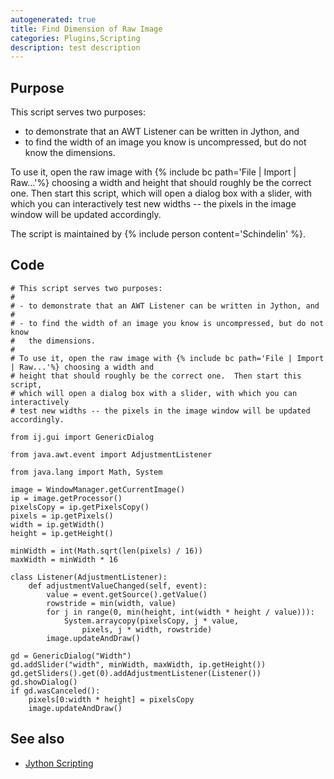 ```yaml
---
autogenerated: true
title: Find Dimension of Raw Image
categories: Plugins,Scripting
description: test description
---
```


Purpose
-------

This script serves two purposes:

-   to demonstrate that an AWT Listener can be written in Jython, and
-   to find the width of an image you know is uncompressed, but do not know the dimensions.

To use it, open the raw image with {% include bc path='File | Import | Raw...'%} choosing a width and height that should roughly be the correct one. Then start this script, which will open a dialog box with a slider, with which you can interactively test new widths -- the pixels in the image window will be updated accordingly.

The script is maintained by {% include person content='Schindelin' %}.

Code
----

    # This script serves two purposes:
    #
    # - to demonstrate that an AWT Listener can be written in Jython, and
    #
    # - to find the width of an image you know is uncompressed, but do not know
    #   the dimensions.
    #
    # To use it, open the raw image with {% include bc path='File | Import | Raw...'%} choosing a width and
    # height that should roughly be the correct one.  Then start this script,
    # which will open a dialog box with a slider, with which you can interactively
    # test new widths -- the pixels in the image window will be updated accordingly.

    from ij.gui import GenericDialog

    from java.awt.event import AdjustmentListener

    from java.lang import Math, System

    image = WindowManager.getCurrentImage()
    ip = image.getProcessor()
    pixelsCopy = ip.getPixelsCopy()
    pixels = ip.getPixels()
    width = ip.getWidth()
    height = ip.getHeight()

    minWidth = int(Math.sqrt(len(pixels) / 16))
    maxWidth = minWidth * 16

    class Listener(AdjustmentListener):
        def adjustmentValueChanged(self, event):
            value = event.getSource().getValue()
            rowstride = min(width, value)
            for j in range(0, min(height, int(width * height / value))):
                System.arraycopy(pixelsCopy, j * value,
                    pixels, j * width, rowstride)
            image.updateAndDraw()

    gd = GenericDialog("Width")
    gd.addSlider("width", minWidth, maxWidth, ip.getHeight())
    gd.getSliders().get(0).addAdjustmentListener(Listener())
    gd.showDialog()
    if gd.wasCanceled():
        pixels[0:width * height] = pixelsCopy
        image.updateAndDraw()

See also
--------

-   [Jython Scripting](/scripting/jython)

 
